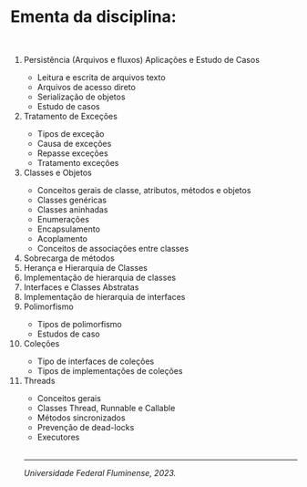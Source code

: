 <h1>Ementa da disciplina: </h1>
<br>
<ol>
<li>Persistência (Arquivos e fluxos) Aplicações e Estudo de Casos</li>
<ul>
    <li>Leitura e escrita de arquivos texto</li>
    <li>Arquivos de acesso direto</li>
    <li>Serialização de objetos</li>
    <li>Estudo de casos</li>
</ul>
<li>Tratamento de Exceções</li>
<ul>
    <li>Tipos de exceção</li>
    <li>Causa de exceções</li>
    <li>Repasse exceções</li>
    <li>Tratamento exceções</li>
</ul>
<li>Classes e Objetos</li>
<ul>
    <li>Conceitos gerais de classe, atributos, métodos e objetos</li>
    <li>Classes genéricas</li>
    <li>Classes aninhadas</li>
    <li>Enumerações</li>
    <li>Encapsulamento</li>
    <li>Acoplamento</li>
    <li>Conceitos de associações entre classes</li>
</ul>
<li>Sobrecarga de métodos</li>
<li>Herança e Hierarquia de Classes</li>
<li>Implementação de hierarquia de classes</li>
<li>Interfaces e Classes Abstratas</li>
<li>Implementação de hierarquia de interfaces</li>
<li>Polimorfismo</li>
<ul>
    <li>Tipos de polimorfismo</li>
    <li>Estudos de caso</li>
</ul>
<li>Coleções</li>
<ul>
    <li>Tipo de interfaces de coleções</li>
    <li>Tipos de implementações de coleções</li>
</ul>
<li>Threads</li>
<ul>
    <li>Conceitos gerais</li>
    <li>Classes Thread, Runnable e Callable</li>
    <li>Métodos sincronizados</li>
    <li>Prevenção de dead-locks</li>
    <li>Executores</li>
</ul>
<br>
<hr>
<i>Universidade Federal Fluminense, 2023.</i>